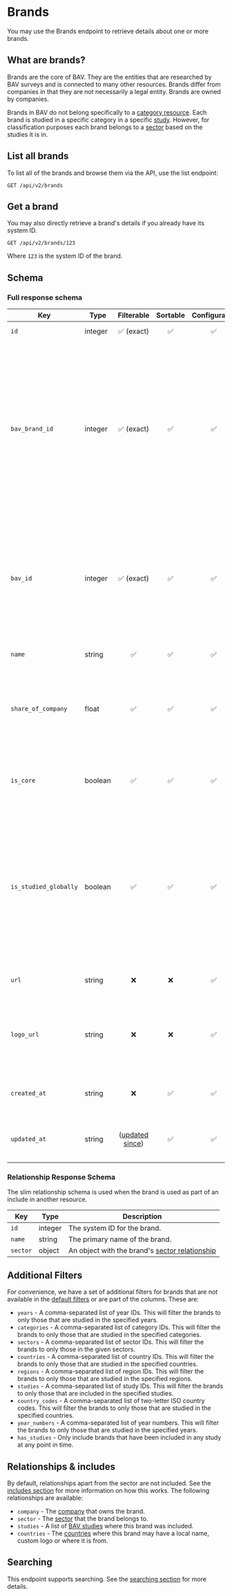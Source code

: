 # Brands

You may use the Brands endpoint to retrieve details about one or more brands.

## What are brands?

Brands are the core of BAV. They are the entities that are researched by BAV surveys and is connected to many other
resources. Brands differ from companies in that they are not necessarily a legal entity. Brands are owned by companies.

Brands in BAV do not belong specifically to a [category resource](categories.md). Each brand is studied in a specific
category in a specific [study](studies.md). However, for classification purposes each brand belongs to
a [sector](sectors.md) based on the studies it is in.

## List all brands

To list all of the brands and browse them via the API, use the list endpoint:

```http request
GET /api/v2/brands
```

## Get a brand

You may also directly retrieve a brand's details if you already have its system ID.

```http request
GET /api/v2/brands/123
```

Where `123` is the system ID of the brand.

## Schema

### Full response schema

| Key                   | Type    |                Filterable                 |      Sortable      |    Configurable    | Description                                                                                                                                                                                             |
|-----------------------|---------|:-----------------------------------------:|:------------------:|:------------------:|---------------------------------------------------------------------------------------------------------------------------------------------------------------------------------------------------------|
| `id`                  | integer |        :white_check_mark: (exact)         | :white_check_mark: | :white_check_mark: | The system ID.                                                                                                                                                                                          |
| `bav_brand_id`        | integer |        :white_check_mark: (exact)         | :white_check_mark: | :white_check_mark: | The brand key in the BAV database. Note that this may be both a positive and negative integer. Please use the `id` column over this unless you specifically need the brand key for legacy integrations. |
| `bav_id`              | integer |        :white_check_mark: (exact)         | :white_check_mark: | :white_check_mark: | The brand ID in the BAV database. Please use the `id` column over this unless you specifically need the brand key for legacy integrations.                                                              |
| `name`                | string  |            :white_check_mark:             | :white_check_mark: | :white_check_mark: | The global name of the brand.                                                                                                                                                                           |
| `share_of_company`    | float   |            :white_check_mark:             | :white_check_mark: | :white_check_mark: | The percentage share that this brand makes up of the parent company's financial results.                                                                                                                |
| `is_core`             | boolean |            :white_check_mark:             | :white_check_mark: | :white_check_mark: | Whether this brand is considered a core brand for research purposes.                                                                                                                                    |
| `is_studied_globally` | boolean |            :white_check_mark:             | :white_check_mark: | :white_check_mark: | Whether this brand is designated as a brand that we aim to currently study globally. Please note that this does not necessarily mean that is included in all studies in the current year.               |
| `url`                 | string  |                    :x:                    |        :x:         | :white_check_mark: | The URL of the brand's page on The Fount.                                                                                                                                                               |
| `logo_url`            | string  |                    :x:                    |        :x:         | :white_check_mark: | A URL to the latest approved version of the primary brand logo in SVG format.                                                                                                                           |
| `created_at`          | string  |                    :x:                    | :white_check_mark: | :white_check_mark: | A datetime string when this brand was first created.                                                                                                                                                    |
| `updated_at`          | string  | ([updated since](../customizing/filters)) | :white_check_mark: | :white_check_mark: | A datetime string when this brand was last updated.                                                                                                                                                     |

### Relationship Response Schema

The slim relationship schema is used when the brand is used as part of an include in another resource.

| Key      | Type    | Description                                                  |
|----------|---------|--------------------------------------------------------------|
| `id`     | integer | The system ID for the brand.                                 |
| `name`   | string  | The primary name of the brand.                               |
| `sector` | object  | An object with the brand's [sector relationship](sectors.md) |

## Additional Filters

For convenience, we have a set of additional filters for brands that are not available in
the [default filters](../customizing/filters.md) or are part of the columns. These are:

- `years` - A comma-separated list of year IDs. This will filter the brands to only those that are studied in the
  specified years.
- `categories` - A comma-separated list of category IDs. This will filter the brands to only those that are studied in
  the specified categories.
- `sectors` - A comma-separated list of sector IDs. This will filter the brands to only those in the given sectors.
- `countries` - A comma-separated list of country IDs. This will filter the brands to only those that are studied in
  the specified countries.
- `regions` - A comma-separated list of region IDs. This will filter the brands to only those that are studied in
  the specified regions.
- `studies` - A comma-separated list of study IDs. This will filter the brands to only those that are included in the
  specified studies.
- `country_codes` - A comma-separated list of two-letter ISO country codes. This will filter the brands to only those
  that are studied in the specified countries.
- `year_numbers` - A comma-separated list of year numbers. This will filter the brands to only those that are studied
  in the specified years.
- `has_studies` - Only include brands that have been included in any study at any point in time.

## Relationships & includes

By default, relationships apart from the sector are not included. See
the [includes section](../customizing/includes) for more information on how this works. The following relationships
are available:

- `company` - The [company](companies.md) that owns the brand.
- `sector` - The [sector](sectors.md) that the brand belongs to.
- `studies` - A list of [BAV studies](studies.md) where this brand was included.
- `countries` - The [countries](countries.md) where this brand may have a local name, custom logo or where it is from.

## Searching

This endpoint supports searching. See the [searching section](../customizing/searching) for more details.
